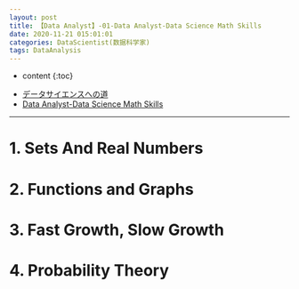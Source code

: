 ```yaml
---
layout: post
title: 【Data Analyst】-01-Data Analyst-Data Science Math Skills
date: 2020-11-21 015:01:01
categories: DataScientist(数据科学家)
tags: DataAnalysis
---
```

* content
{:toc}

- [データサイエンスへの道](https://docs.google.com/presentation/d/e/2PACX-1vTSMU6rSu-hkyS0swA1iAQCQLlk4yh5Zs6MMqQ5kRSsG5Ta2x2OW8BpyP-xt7wxf8YPXqNDrPJTA4jV/pub?start=false&loop=false&delayms=3000)
- [Data Analyst-Data Science Math Skills](https://docs.google.com/presentation/d/e/2PACX-1vR39lf3-ooiPeduh5dp2hn1XmMq7dPFh3rnZEI01ZM6YswjsUKvfW5fEotF-ldugJZffQ1u1_IydoXO/pub?start=false&loop=false&delayms=3000)

---

# 1. Sets And Real Numbers


# 2. Functions and Graphs


# 3. Fast Growth, Slow Growth


# 4. Probability Theory
